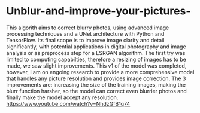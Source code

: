 # Unblur-and-improve-your-pictures-

This algorith aims to correct blurry photos, using advanced image processing techniques and a UNet architecture with Python and TensorFlow. Its final scope is to improve image clarity and detail significantly, with potential applications in digital photography and image analysis or as preprocess step for a ESRGAN algorithm.
The first try was limited to computing capabilties, therefore a resizing of images has to be made, we  saw slight improvements. This v1 of the model was completed, however, I am on engoing research to provide a more comprehensive model that handles any picture resolution and provides image correction. The 3 improvements are: increasing the size of the training images, making the blurr function harsher, so the model can correct even blurrier photos and finally make the model accept any resolution. 
https://www.youtube.com/watch?v=NhdzGfB1q74
